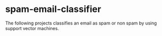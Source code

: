 # spam-email-classifier
The following projects classifies an email as spam or non spam by using support vector machines.
